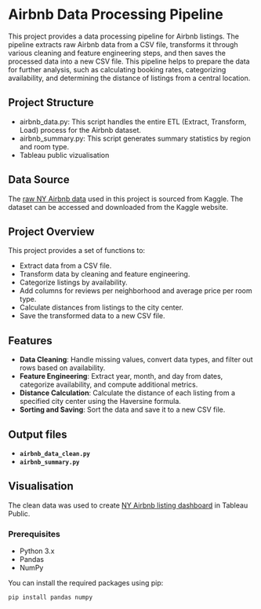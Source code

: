 # Airbnb Data Processing Pipeline

This project provides a data processing pipeline for Airbnb listings. The pipeline extracts raw Airbnb data from a CSV file, transforms it through various cleaning and feature engineering steps, and then saves the processed data into a new CSV file. This pipeline helps to prepare the data for further analysis, such as calculating booking rates, categorizing availability, and determining the distance of listings from a central location.

## Project Structure

- airbnb_data.py: This script handles the entire ETL (Extract, Transform, Load) process for the Airbnb dataset.
- airbnb_summary.py: This script generates summary statistics by region and room type.
- Tableau public vizualisation

## Data Source

The [raw NY Airbnb data](https://www.kaggle.com/datasets/sudhanvahg/new-york-airbnb-bookings) used in this project is sourced from Kaggle. The dataset can be accessed and downloaded from the Kaggle website.

## Project Overview

This project provides a set of functions to:
- Extract data from a CSV file.
- Transform data by cleaning and feature engineering.
- Categorize listings by availability.
- Add columns for reviews per neighborhood and average price per room type.
- Calculate distances from listings to the city center.
- Save the transformed data to a new CSV file.

## Features

- **Data Cleaning**: Handle missing values, convert data types, and filter out rows based on availability.
- **Feature Engineering**: Extract year, month, and day from dates, categorize availability, and compute additional metrics.
- **Distance Calculation**: Calculate the distance of each listing from a specified city center using the Haversine formula.
- **Sorting and Saving**: Sort the data and save it to a new CSV file.

## Output files
- **`airbnb_data_clean.py`**
- **`airbnb_summary.py`**

## Visualisation 

The clean data was used to create [NY Airbnb listing dashboard](https://public.tableau.com/app/profile/anete.asafreja/viz/NYAirbnblistings/Overview) in Tableau Public.


### Prerequisites

- Python 3.x
- Pandas
- NumPy

You can install the required packages using pip:

```bash
pip install pandas numpy
